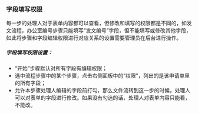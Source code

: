 ### 字段填写权限

每一步的处理人对于表单内容都可以查看，但修改和填写的权限都是不同的，如发文流程，办公室编号步骤只能填写“发文编号”字段，但不能填写或修改其他字段，如此将步骤和字段编辑权限进行对应关系的设置需要管理员在后台进行操作。

##### 字段填写权限设置：
- “开始”步骤默认对所有字段有编辑权限；
- 选中流程步骤中的某个步骤，点击右侧面板中的“权限”，列出的是该申请单里的所有字段；
- 允许本步骤处理人编辑的字段前打勾，那么文件流转到这一步的时候，处理人可以对表单的字段进行修改。如果没有勾选的话，处理人对表单内容只能看，不能改。
